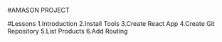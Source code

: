#AMASON PROJECT

#Lessons
1.Introduction
2.Install Tools
3.Create React App
4.Create Git Repository
5.List Products
6.Add Routing